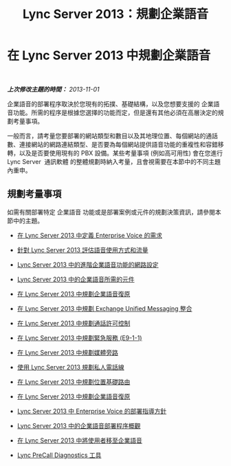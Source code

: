 ﻿---
title: Lync Server 2013：規劃企業語音
TOCTitle: 規劃企業語音
ms:assetid: fd8d5867-0ac9-47f8-94f0-1c3ee5e25575
ms:mtpsurl: https://technet.microsoft.com/zh-tw/library/Gg413081(v=OCS.15)
ms:contentKeyID: 49292916
ms.date: 08/24/2015
mtps_version: v=OCS.15
ms.translationtype: HT
---

# 在 Lync Server 2013 中規劃企業語音

 

_**上次修改主題的時間：** 2013-11-01_

企業語音的部署程序取決於您現有的拓撲、基礎結構，以及您想要支援的 企業語音功能。所需的程序是根據您選擇的功能而定，但是還有其他必須在高層決定的規劃考量事項。

一般而言，請考量您要部署的網站類型和數目以及其地理位置、每個網站的通話數、連接網站的網路連結類型、是否要為每個網站提供語音功能的重複性和容錯移轉，以及是否要使用現有的 PBX 設備。某些考量事項 (例如高可用性) 會在您進行 Lync Server  通訊軟體 的整體規劃時納入考量，且會視需要在本節中的不同主題內重申。

## 規劃考量事項

如需有關部署特定 企業語音 功能或是部署案例或元件的規劃決策資訊，請參閱本節中的主題。

  - [在 Lync Server 2013 中定義 Enterprise Voice 的需求](lync-server-2013-defining-your-requirements-for-enterprise-voice.md)

  - [針對 Lync Server 2013 評估語音使用方式和流量](lync-server-2013-estimating-voice-usage-and-traffic.md)

  - [Lync Server 2013 中的進階企業語音功能的網路設定](lync-server-2013-network-settings-for-the-advanced-enterprise-voice-features.md)

  - [Lync Server 2013 中的企業語音所需的元件](lync-server-2013-components-required-for-enterprise-voice.md)

  - [在 Lync Server 2013 中規劃企業語音復原](lync-server-2013-planning-for-enterprise-voice-resiliency.md)

  - [在 Lync Server 2013 中規劃 Exchange Unified Messaging 整合](lync-server-2013-planning-for-exchange-unified-messaging-integration.md)

  - [在 Lync Server 2013 中規劃通話許可控制](lync-server-2013-planning-for-call-admission-control.md)

  - [在 Lync Server 2013 中規劃緊急服務 (E9-1-1)](lync-server-2013-planning-for-emergency-services-e9-1-1.md)

  - [在 Lync Server 2013 中規劃媒體旁路](lync-server-2013-planning-for-media-bypass.md)

  - [使用 Lync Server 2013 規劃私人電話線](lync-server-2013-planning-for-private-telephone-lines.md)

  - [在 Lync Server 2013 中規劃位置基礎路由](lync-server-2013-planning-for-location-based-routing.md)

  - [在 Lync Server 2013 中規劃企業語音復原](lync-server-2013-planning-for-enterprise-voice-resiliency.md)

  - [Lync Server 2013 中 Enterprise Voice 的部署指導方針](lync-server-2013-deployment-guidelines-for-enterprise-voice.md)

  - [Lync Server 2013 中的企業語音部署程序概觀](lync-server-2013-deployment-process-overview-for-enterprise-voice.md)

  - [在 Lync Server 2013 中將使用者移至企業語音](lync-server-2013-moving-users-to-enterprise-voice.md)

  - [Lync PreCall Diagnostics 工具](lync-server-2013-lync-precall-diagnostics-tool.md)

